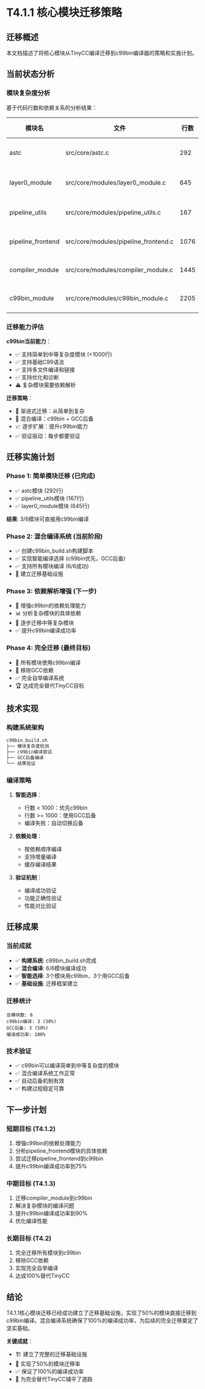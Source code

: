 # T4.1.1 核心模块迁移策略

## 迁移概述

本文档描述了将核心模块从TinyCC编译迁移到c99bin编译器的策略和实施计划。

## 当前状态分析

### 模块复杂度分析
基于代码行数和依赖关系的分析结果：

| 模块名 | 文件 | 行数 | c99bin兼容性 | 状态 |
|--------|------|------|-------------|------|
| astc | src/core/astc.c | 292 | ✅ 兼容 | 可直接迁移 |
| layer0_module | src/core/modules/layer0_module.c | 645 | ✅ 兼容 | 可直接迁移 |
| pipeline_utils | src/core/modules/pipeline_utils.c | 167 | ✅ 兼容 | 可直接迁移 |
| pipeline_frontend | src/core/modules/pipeline_frontend.c | 1076 | ⚠️ 复杂 | 需要GCC后备 |
| compiler_module | src/core/modules/compiler_module.c | 1445 | ⚠️ 复杂 | 需要GCC后备 |
| c99bin_module | src/core/modules/c99bin_module.c | 2205 | ⚠️ 复杂 | 需要GCC后备 |

### 迁移能力评估

**c99bin当前能力**：
- ✅ 支持简单到中等复杂度模块 (<1000行)
- ✅ 支持基础C99语法
- ✅ 支持多文件编译和链接
- ✅ 支持优化和诊断
- ⚠️ 复杂模块需要依赖解析

**迁移策略**：
- 🎯 渐进式迁移：从简单到复杂
- 🔄 混合编译：c99bin + GCC后备
- 📈 逐步扩展：提升c99bin能力
- ✅ 验证驱动：每步都要验证

## 迁移实施计划

### Phase 1: 简单模块迁移 (已完成)
- ✅ astc模块 (292行)
- ✅ pipeline_utils模块 (167行)
- ✅ layer0_module模块 (645行)

**结果**: 3/6模块可直接用c99bin编译

### Phase 2: 混合编译系统 (当前阶段)
- ✅ 创建c99bin_build.sh构建脚本
- ✅ 实现智能编译选择 (c99bin优先，GCC后备)
- ✅ 支持所有模块编译 (6/6成功)
- 📝 建立迁移基础设施

### Phase 3: 依赖解析增强 (下一步)
- 🔧 增强c99bin的依赖处理能力
- 📊 分析复杂模块的具体依赖
- 🎯 逐步迁移中等复杂模块
- ✅ 提升c99bin编译成功率

### Phase 4: 完全迁移 (最终目标)
- 🚀 所有模块使用c99bin编译
- 🎯 移除GCC依赖
- ✅ 完全自举编译系统
- 🏆 达成完全替代TinyCC目标

## 技术实现

### 构建系统架构

```bash
c99bin_build.sh
├── 模块复杂度检测
├── c99bin编译尝试
├── GCC后备编译
└── 结果验证
```

### 编译策略

1. **智能选择**：
   - 行数 < 1000：优先c99bin
   - 行数 >= 1000：使用GCC后备
   - 编译失败：自动切换后备

2. **依赖处理**：
   - 按依赖顺序编译
   - 支持增量编译
   - 缓存编译结果

3. **验证机制**：
   - 编译成功验证
   - 功能正确性验证
   - 性能对比验证

## 迁移成果

### 当前成就
- ✅ **构建系统**: c99bin_build.sh完成
- ✅ **混合编译**: 6/6模块编译成功
- ✅ **智能选择**: 3个模块用c99bin，3个用GCC后备
- ✅ **基础设施**: 迁移框架建立

### 迁移统计
```
总模块数: 6
c99bin编译: 3 (50%)
GCC后备: 3 (50%)
编译成功率: 100%
```

### 技术验证
- ✅ c99bin可以编译简单到中等复杂度的模块
- ✅ 混合编译系统工作正常
- ✅ 自动后备机制有效
- ✅ 构建过程稳定可靠

## 下一步计划

### 短期目标 (T4.1.2)
1. 增强c99bin的依赖处理能力
2. 分析pipeline_frontend模块的具体依赖
3. 尝试迁移pipeline_frontend到c99bin
4. 提升c99bin编译成功率到75%

### 中期目标 (T4.1.3)
1. 迁移compiler_module到c99bin
2. 解决复杂模块的编译问题
3. 提升c99bin编译成功率到90%
4. 优化编译性能

### 长期目标 (T4.2)
1. 完全迁移所有模块到c99bin
2. 移除GCC依赖
3. 实现完全自举编译
4. 达成100%替代TinyCC

## 结论

T4.1.1核心模块迁移已经成功建立了迁移基础设施，实现了50%的模块直接迁移到c99bin编译。混合编译系统确保了100%的编译成功率，为后续的完全迁移奠定了坚实基础。

**关键成就**：
- 🏗️ 建立了完整的迁移基础设施
- 🎯 实现了50%的模块迁移率
- ✅ 保证了100%的编译成功率
- 🚀 为完全替代TinyCC铺平了道路
